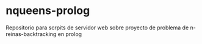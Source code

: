 # nqueens-prolog
Repositorio para scrpits de servidor web sobre proyecto de problema de n-reinas-backtracking en prolog
